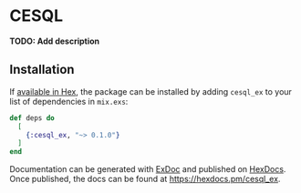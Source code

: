 # CESQL

**TODO: Add description**

## Installation

If [available in Hex](https://hex.pm/docs/publish), the package can be installed
by adding `cesql_ex` to your list of dependencies in `mix.exs`:

```elixir
def deps do
  [
    {:cesql_ex, "~> 0.1.0"}
  ]
end
```

Documentation can be generated with [ExDoc](https://github.com/elixir-lang/ex_doc)
and published on [HexDocs](https://hexdocs.pm). Once published, the docs can
be found at <https://hexdocs.pm/cesql_ex>.

